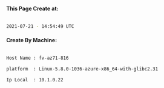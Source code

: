 
   
#### This Page Create at:

```bash

2021-07-21 - 14:54:49 UTC

```

#### Create By Machine:

```bash

Host Name : fv-az71-816

platform  : Linux-5.8.0-1036-azure-x86_64-with-glibc2.31

Ip Local  : 10.1.0.22

```

